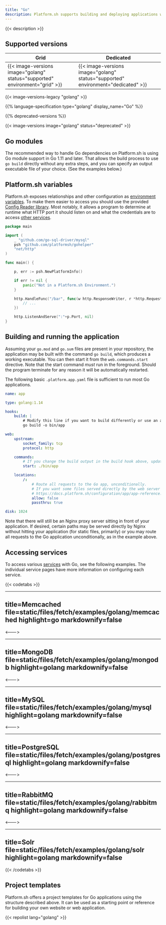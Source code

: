 ```yaml
---
title: "Go"
description: Platform.sh supports building and deploying applications written in Go using Go modules. They are compiled during the Build hook phase, and support both committed dependencies and download-on-demand.
---
```


{{< description >}}

## Supported versions

| **Grid** | **Dedicated** |
|----------------------------------|---------------|
|  {{< image-versions image="golang" status="supported" environment="grid" >}} | {{< image-versions image="golang" status="supported" environment="dedicated" >}} |

{{< image-versions-legacy "golang" >}}

{{% language-specification type="golang" display_name="Go" %}}

{{% deprecated-versions %}}

{{< image-versions image="golang" status="deprecated" >}}

## Go modules

The recommended way to handle Go dependencies on Platform.sh is using Go module support in Go 1.11 and later. That allows the build process to use `go build` directly without any extra steps, and you can specify an output executable file of your choice. (See the examples below.)

## Platform.sh variables

Platform.sh exposes relationships and other configuration as [environment variables](../development/variables/_index.md).
To make them easier to access you should use the provided [Config Reader library](https://github.com/platformsh/config-reader-go).
Most notably, it allows a program to determine at runtime what HTTP port it should listen on
and what the credentials are to access [other services](../configuration/services/_index.md).

```go
package main

import (
	_ "github.com/go-sql-driver/mysql"
	psh "github.com/platformsh/gohelper"
	"net/http"
)

func main() {

	p, err := psh.NewPlatformInfo()

	if err != nil {
		panic("Not in a Platform.sh Environment.")
	}

	http.HandleFunc("/bar", func(w http.ResponseWriter, r *http.Request) {
		// ...
	})

	http.ListenAndServe(":"+p.Port, nil)
}
```

## Building and running the application

Assuming your `go.mod` and `go.sum` files are present in your repository, the application may be built with the command `go build`, which produces a working executable. You can then start it from the `web.commands.start` directive. Note that the start command _must_ run in the foreground. Should the program terminate for any reason it will be automatically restarted.

The following basic `.platform.app.yaml` file is sufficient to run most Go applications.

```yaml
name: app

type: golang:1.14

hooks:
    build: |
        # Modify this line if you want to build differently or use an alternate name for your executable.
        go build -o bin/app

web:
    upstream:
        socket_family: tcp
        protocol: http

    commands:
        # If you change the build output in the build hook above, update this line as well.
        start: ./bin/app

    locations:
        /:
            # Route all requests to the Go app, unconditionally.
            # If you want some files served directly by the web server without hitting Go, see
            # https://docs.platform.sh/configuration/app/app-reference.html
            allow: false
            passthru: true

disk: 1024
```

Note that there will still be an Nginx proxy server sitting in front of your application. If desired, certain paths may be served directly by Nginx without hitting your application (for static files, primarily) or you may route all requests to the Go application unconditionally, as in the example above.

## Accessing services

To access various [services](/configuration/services/_index.md) with Go, see the following examples. The individual service pages have more information on configuring each service.

{{< codetabs >}}

---
title=Memcached
file=static/files/fetch/examples/golang/memcached
highlight=go
markdownify=false
---

<--->

---
title=MongoDB
file=static/files/fetch/examples/golang/mongodb
highlight=golang
markdownify=false
---

<--->

---
title=MySQL
file=static/files/fetch/examples/golang/mysql
highlight=golang
markdownify=false
---

<--->

---
title=PostgreSQL
file=static/files/fetch/examples/golang/postgresql
highlight=golang
markdownify=false
---

<--->

---
title=RabbitMQ
file=static/files/fetch/examples/golang/rabbitmq
highlight=golang
markdownify=false
---

<--->

---
title=Solr
file=static/files/fetch/examples/golang/solr
highlight=golang
markdownify=false
---

{{< /codetabs >}}

## Project templates

Platform.sh offers a project templates for Go applications using the structure described above. It can be used as a starting point or reference for building your own website or web application.

{{< repolist lang="golang" >}}
